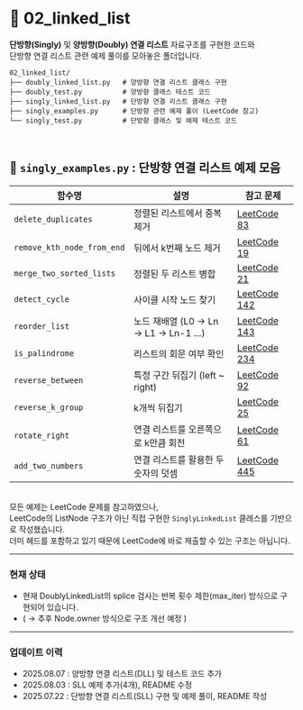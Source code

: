 # 📁 02_linked_list
**단방향(Singly)** 및 **양방향(Doubly) 연결 리스트** 자료구조를 구현한 코드와 <br>
단방향 연결 리스트 관련 예제 풀이를 모아놓은 폴더입니다.
```
02_linked_list/
├── doubly_linked_list.py   # 양방향 연결 리스트 클래스 구현
├── doubly_test.py          # 양방향 클래스 테스트 코드
├── singly_linked_list.py   # 단방향 연결 리스트 클래스 구현
├── singly_examples.py      # 단방향 관련 예제 풀이 (LeetCode 참고)
└── singly_test.py          # 단방향 클래스 및 예제 테스트 코드
```
<br>

## 📄 `singly_examples.py` : 단방향 연결 리스트 예제 모음

| 함수명 | 설명                             | 참고 문제                                                                           |
|--------|--------------------------------|---------------------------------------------------------------------------------|
| `delete_duplicates` | 정렬된 리스트에서 중복 제거                | [LeetCode 83](https://leetcode.com/problems/remove-duplicates-from-sorted-list) |
| `remove_kth_node_from_end` | 뒤에서 k번째 노드 제거                  | [LeetCode 19](https://leetcode.com/problems/remove-nth-node-from-end-of-list)   |
| `merge_two_sorted_lists` | 정렬된 두 리스트 병합                   | [LeetCode 21](https://leetcode.com/problems/merge-two-sorted-lists)             |
| `detect_cycle` | 사이클 시작 노드 찾기                   | [LeetCode 142](https://leetcode.com/problems/linked-list-cycle-ii)              |
| `reorder_list` | 노드 재배열 (L0 → Ln → L1 → Ln-1 …) | [LeetCode 143](https://leetcode.com/problems/reorder-list)                      |
| `is_palindrome` | 리스트의 회문 여부 확인                  | [LeetCode 234](https://leetcode.com/problems/palindrome-linked-list)            |
| `reverse_between`  | 특정 구간 뒤집기 (left ~ right)                   | [LeetCode 92](https://leetcode.com/problems/reverse-linked-list-ii) |
| `reverse_k_group`  | k개씩 뒤집기                                      | [LeetCode 25](https://leetcode.com/problems/reverse-nodes-in-k-group) |
| `rotate_right`     | 연결 리스트를 오른쪽으로 k만큼 회전               | [LeetCode 61](https://leetcode.com/problems/rotate-list)            |
| `add_two_numbers`  | 연결 리스트를 활용한 두 숫자의 덧셈               | [LeetCode 445](https://leetcode.com/problems/add-two-numbers-ii)    |
<br>모든 예제는 LeetCode 문제를 참고하였으나,          
LeetCode의 ListNode 구조가 아닌 직접 구현한 `SinglyLinkedList` 클래스를 기반으로 작성했습니다.       
더미 헤드를 포함하고 있기 때문에 LeetCode에 바로 제출할 수 있는 구조는 아닙니다.

---
### 현재 상태
- 현재 DoublyLinkedList의 splice 검사는 반복 횟수 제한(max_iter) 방식으로 구현되어 있습니다. <br>
- ( → 추후 Node.owner 방식으로 구조 개선 예정 )

---
### 업데이트 이력  
- 2025.08.07 : 양방향 연결 리스트(DLL) 및 테스트 코드 추가
- 2025.08.03 : SLL 예제 추가(4개), README 수정 
- 2025.07.22 : 단방향 연결 리스트(SLL) 구현 및 예제 풀이, README 작성
